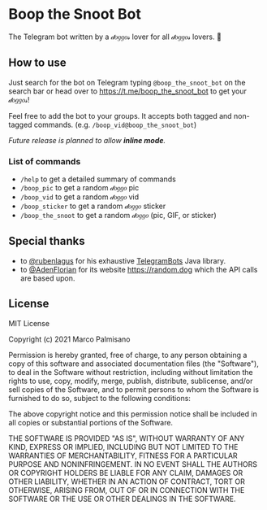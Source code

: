 # Boop the Snoot Bot
The Telegram bot written by a 𝒹𝑜𝑔𝑔𝑜𝓈 lover for all 𝒹𝑜𝑔𝑔𝑜𝓈 lovers. 🐶

## How to use
Just search for the bot on Telegram typing `@boop_the_snoot_bot` on the search bar or head over to <https://t.me/boop_the_snoot_bot>
to get your 𝒹𝑜𝑔𝑔𝑜𝓈!

Feel free to add the bot to your groups. It accepts both tagged and non-tagged commands.
(e.g. `/boop_vid@boop_the_snoot_bot`)

_Future release is planned to allow **inline mode**._

### List of commands
- `/help` to get a detailed summary of commands
- `/boop_pic` to get a random 𝒹𝑜𝑔𝑔𝑜 pic
- `/boop_vid` to get a random 𝒹𝑜𝑔𝑔𝑜 vid
- `/boop_sticker` to get a random 𝒹𝑜𝑔𝑔𝑜 sticker
- `/boop_the_snoot` to get a random 𝒹𝑜𝑔𝑔𝑜 (pic, GIF, or sticker)

## Special thanks
- to [@rubenlagus](https://github.com/rubenlagus) for his exhaustive
[TelegramBots](https://github.com/rubenlagus/TelegramBots) Java library.
- to [@AdenFlorian](https://github.com/AdenFlorian) for its website <https://random.dog> which the API calls are based upon.

## License
MIT License

Copyright (c) 2021 Marco Palmisano

Permission is hereby granted, free of charge, to any person obtaining a copy
of this software and associated documentation files (the "Software"), to deal
in the Software without restriction, including without limitation the rights
to use, copy, modify, merge, publish, distribute, sublicense, and/or sell
copies of the Software, and to permit persons to whom the Software is
furnished to do so, subject to the following conditions:

The above copyright notice and this permission notice shall be included in all
copies or substantial portions of the Software.

THE SOFTWARE IS PROVIDED "AS IS", WITHOUT WARRANTY OF ANY KIND, EXPRESS OR
IMPLIED, INCLUDING BUT NOT LIMITED TO THE WARRANTIES OF MERCHANTABILITY,
FITNESS FOR A PARTICULAR PURPOSE AND NONINFRINGEMENT. IN NO EVENT SHALL THE
AUTHORS OR COPYRIGHT HOLDERS BE LIABLE FOR ANY CLAIM, DAMAGES OR OTHER
LIABILITY, WHETHER IN AN ACTION OF CONTRACT, TORT OR OTHERWISE, ARISING FROM,
OUT OF OR IN CONNECTION WITH THE SOFTWARE OR THE USE OR OTHER DEALINGS IN THE
SOFTWARE.